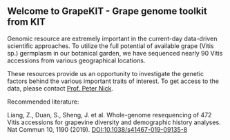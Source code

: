 ## Welcome to GrapeKIT - Grape genome toolkit from KIT

Genomic resource are extremely important in the current-day data-driven scientific approaches. To utilize the full potential of available grape (Vitis sp.) germplasm in our botanical garden, we have sequenced nearly 90 Vitis accessions from various geographical locations.


These resources provide us an opportunity to investigate the genetic factors behind the various important traits of interest. To get access to the data, please contact [Prof. Peter Nick](https://www.botanik.kit.edu/botzell/english/1134.php).


Recommended literature:

Liang, Z., Duan, S., Sheng, J. et al. Whole-genome resequencing of 472 Vitis accessions for grapevine diversity and demographic history analyses. Nat Commun 10, 1190 (2019). [DOI:10.1038/s41467-019-09135-8](https://doi.org/10.1038/s41467-019-09135-8)


